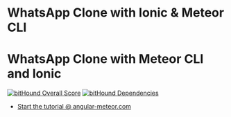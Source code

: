 [{]: <region> (header)
# WhatsApp Clone with Ionic & Meteor CLI
[}]: #
[{]: <region> (body)
# WhatsApp Clone with Meteor CLI and Ionic

[![bitHound Overall Score](https://www.bithound.io/github/DAB0mB/angular-meteor-whatsapp/badges/score.svg)](https://www.bithound.io/github/DAB0mB/angular-meteor-whatsapp) [![bitHound Dependencies](https://www.bithound.io/github/DAB0mB/angular-meteor-whatsapp/badges/dependencies.svg)](https://www.bithound.io/github/DAB0mB/angular-meteor-whatsapp/master/dependencies/npm)

- [Start the tutorial @ angular-meteor.com](https://www.angular-meteor.com/tutorials/whatsapp/meteor/bootstrapping)
